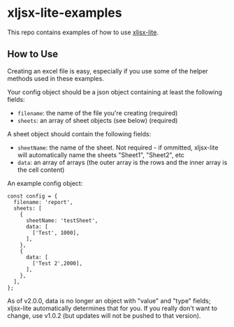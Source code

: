 # xljsx-lite-examples

This repo contains examples of how to use [xljsx-lite](https://www.github.com/elliotstoner/xljsx-lite).

## How to Use
Creating an excel file is easy, especially if you use some of the helper methods used in these examples.

Your config object should be a json object containing at least the following fields:
- `filename`: the name of the file you're creating (required)
- `sheets`: an array of sheet objects (see below) (required)

A sheet object should contain the following fields:
- `sheetName`: the name of the sheet. Not required - if ommitted, xljsx-lite will automatically name the sheets "Sheet1", "Sheet2", etc
- `data`: an array of arrays (the outer array is the rows and the inner array is the cell content)

An example config object:
```
const config = {
  filename: 'report',
  sheets: [
    {
      sheetName: 'testSheet',
      data: [
        ['Test', 1000],
      ],
    },
    {
      data: [
        ['Test 2',2000],
      ],
    },
  ],
};
```

As of v2.0.0, data is no longer an object with "value" and "type" fields; xljsx-lite automatically determines that for you.
If you really don't want to change, use v1.0.2 (but updates will not be pushed to that version).
